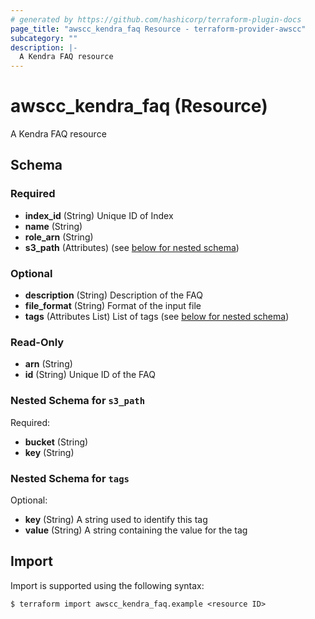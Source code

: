 ```yaml
---
# generated by https://github.com/hashicorp/terraform-plugin-docs
page_title: "awscc_kendra_faq Resource - terraform-provider-awscc"
subcategory: ""
description: |-
  A Kendra FAQ resource
---
```


# awscc_kendra_faq (Resource)

A Kendra FAQ resource



<!-- schema generated by tfplugindocs -->
## Schema

### Required

- **index_id** (String) Unique ID of Index
- **name** (String)
- **role_arn** (String)
- **s3_path** (Attributes) (see [below for nested schema](#nestedatt--s3_path))

### Optional

- **description** (String) Description of the FAQ
- **file_format** (String) Format of the input file
- **tags** (Attributes List) List of tags (see [below for nested schema](#nestedatt--tags))

### Read-Only

- **arn** (String)
- **id** (String) Unique ID of the FAQ

<a id="nestedatt--s3_path"></a>
### Nested Schema for `s3_path`

Required:

- **bucket** (String)
- **key** (String)


<a id="nestedatt--tags"></a>
### Nested Schema for `tags`

Optional:

- **key** (String) A string used to identify this tag
- **value** (String) A string containing the value for the tag

## Import

Import is supported using the following syntax:

```shell
$ terraform import awscc_kendra_faq.example <resource ID>
```
